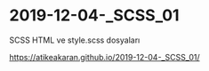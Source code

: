 # 2019-12-04-_SCSS_01

SCSS HTML ve style.scss  dosyaları

https://atikeakaran.github.io/2019-12-04-_SCSS_01/
